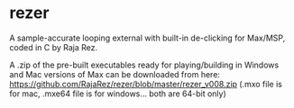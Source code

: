 # rezer
A sample-accurate looping external with built-in de-clicking for Max/MSP, coded in C by Raja Rez.

A .zip of the pre-built executables ready for playing/building in Windows and Mac versions of Max can be downloaded from here:
https://github.com/RajaRez/rezer/blob/master/rezer_v008.zip
(.mxo file is for mac, .mxe64 file is for windows... both are 64-bit only)
